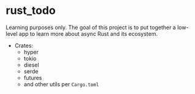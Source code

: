 # rust_todo

Learning purposes only. The goal of this project is to put together a low-level app to learn more about async Rust and its ecosystem.

- Crates:
  - hyper
  - tokio
  - diesel
  - serde
  - futures
  - and other utils per `Cargo.toml`
